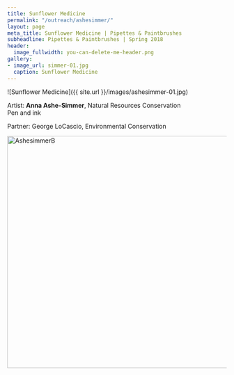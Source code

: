 ```yaml
---
title: Sunflower Medicine
permalink: "/outreach/ashesimmer/"
layout: page
meta_title: Sunflower Medicine | Pipettes & Paintbrushes
subheadline: Pipettes & Paintbrushes | Spring 2018
header:
  image_fullwidth: you-can-delete-me-header.png
gallery:
- image_url: simmer-01.jpg
  caption: Sunflower Medicine
---
```


![Sunflower Medicine]({{ site.url }}/images/ashesimmer-01.jpg)

Artist: **Anna Ashe-Simmer**, Natural Resources Conservation<br>
Pen and ink

Partner: George LoCascio, Environmental Conservation

<a data-flickr-embed="true" data-context="true"  href="https://www.flickr.com/photos/139839751@N06/27680563258/in/album-72157666010355377/" title="AshesimmerB"><img src="https://farm1.staticflickr.com/879/27680563258_206a34645e_c.jpg" width="800" height="534" alt="AshesimmerB"></a><script async src="//embedr.flickr.com/assets/client-code.js" charset="utf-8"></script>
